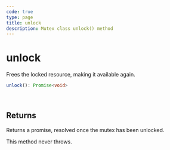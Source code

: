 ```yaml
---
code: true
type: page
title: unlock
description: Mutex class unlock() method
---
```


# unlock

<SinceBadge version="auto-version" />

Frees the locked resource, making it available again.

```ts
unlock(): Promise<void>
```

<br/>

## Returns

Returns a promise, resolved once the mutex has been unlocked.

This method never throws.
